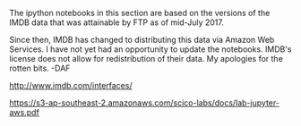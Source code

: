 The ipython notebooks in this section are based on the versions of the IMDB data that was attainable by FTP as of mid-July 2017.

Since then, IMDB has changed to distributing this data via Amazon Web Services. I have not yet had an opportunity to update the notebooks. IMDB's license does not allow for redistribution of their data. My apologies for the rotten bits. -DAF

http://www.imdb.com/interfaces/



https://s3-ap-southeast-2.amazonaws.com/scico-labs/docs/lab-jupyter-aws.pdf

